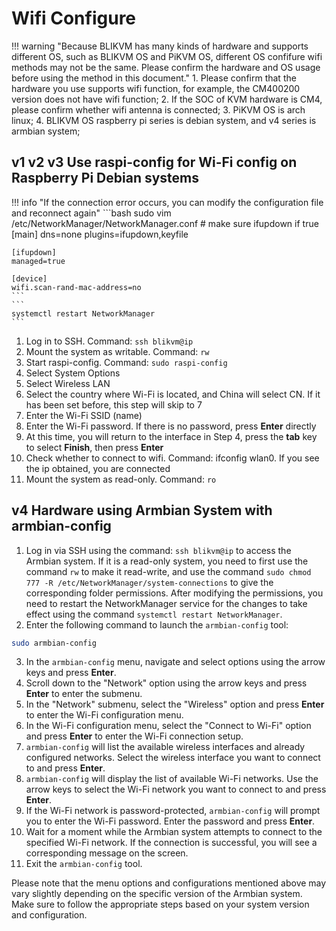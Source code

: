 # Wifi Configure

!!! warning "Because BLIKVM has many kinds of hardware and supports different OS, such as BLIKVM OS and PiKVM OS, different OS confifure wifi methods may not be the same. Please confirm the hardware and OS usage before using the method in this document."
    1. Please confirm that the hardware you use supports wifi function, for example, the CM400200 version does not have wifi function;
    2. If the SOC of KVM hardware is CM4, please confirm whether wifi antenna is connected;
    3. PiKVM OS is arch linux;
    4. BLIKVM OS raspberry pi series is debian system, and v4 series is armbian system;

## **v1 v2 v3 Use raspi-config for Wi-Fi config on Raspberry Pi Debian systems**

!!! info "If the connection error occurs, you can modify the configuration file and reconnect again"
    ```bash
    sudo vim /etc/NetworkManager/NetworkManager.conf
    # make sure ifupdown if true
    [main]
    dns=none
    plugins=ifupdown,keyfile

    [ifupdown]
    managed=true

    [device]
    wifi.scan-rand-mac-address=no
    ```
    ```
    systemctl restart NetworkManager
    ```

1. Log in to SSH. Command: `ssh blikvm@ip`
2. Mount the system as writable. Command: `rw`
3. Start raspi-config. Command: `sudo raspi-config`
4. Select System Options
5. Select Wireless LAN
6. Select the country where Wi-Fi is located, and China will select CN. If it has been set before, this step will skip to 7
7. Enter the Wi-Fi SSID (name)
8. Enter the Wi-Fi password. If there is no password, press **Enter** directly
9. At this time, you will return to the interface in Step 4, press the **tab** key to select **Finish**, then press **Enter**
10. Check whether to connect to wifi. Command: ifconfig wlan0. If you see the ip obtained, you are connected
11. Mount the system as read-only. Command: `ro`

## **v4 Hardware using Armbian System with armbian-config**
1. Log in via SSH using the command: `ssh blikvm@ip` to access the Armbian system. If it is a read-only system, you need to first use the command `rw` to make it read-write, and use the command `sudo chmod 777 -R /etc/NetworkManager/system-connections` to give the corresponding folder permissions. After modifying the permissions, you need to restart the NetworkManager service for the changes to take effect using the command `systemctl restart NetworkManager`.
2. Enter the following command to launch the `armbian-config` tool:

```bash
sudo armbian-config
```

3. In the `armbian-config` menu, navigate and select options using the arrow keys and press **Enter**.
4. Scroll down to the "Network" option using the arrow keys and press **Enter** to enter the submenu.
5. In the "Network" submenu, select the "Wireless" option and press **Enter** to enter the Wi-Fi configuration menu.
6. In the Wi-Fi configuration menu, select the "Connect to Wi-Fi" option and press **Enter** to enter the Wi-Fi connection setup.
7. `armbian-config` will list the available wireless interfaces and already configured networks. Select the wireless interface you want to connect to and press **Enter**.
8. `armbian-config` will display the list of available Wi-Fi networks. Use the arrow keys to select the Wi-Fi network you want to connect to and press **Enter**.
9. If the Wi-Fi network is password-protected, `armbian-config` will prompt you to enter the Wi-Fi password. Enter the password and press **Enter**.
10. Wait for a moment while the Armbian system attempts to connect to the specified Wi-Fi network. If the connection is successful, you will see a corresponding message on the screen.
11. Exit the `armbian-config` tool.

Please note that the menu options and configurations mentioned above may vary slightly depending on the specific version of the Armbian system. Make sure to follow the appropriate steps based on your system version and configuration.
